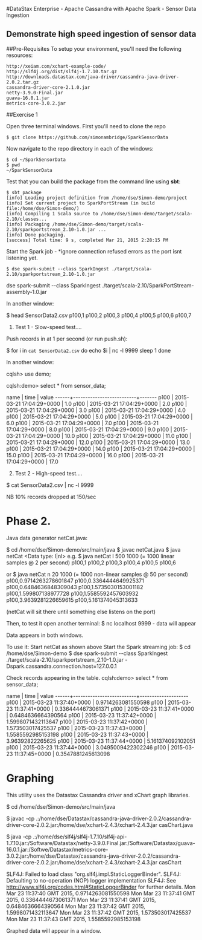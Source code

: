 #DataStax Enterprise - Apache Cassandra with Apache Spark - Sensor Data Ingestion

Demonstrate high speed ingestion of sensor data
-----------------------------------------------

##Pre-Requisites
To setup your environment, you'll need the following resources:
```
http://xeiam.com/xchart-example-code/
http://slf4j.org/dist/slf4j-1.7.10.tar.gz
http://downloads.datastax.com/java-driver/cassandra-java-driver-2.0.2.tar.gz
cassandra-driver-core-2.1.0.jar
netty-3.9.0-Final.jar
guava-16.0.1.jar
metrics-core-3.0.2.jar
```

##Exercise 1

Open three terminal windows. First you'll need to clone the repo

```
$ git clone https://github.com/simonambridge/SparkSensorData
```
Now navigate to the repo directory in each of the windows:
```
$ cd ~/SparkSensorData
$ pwd
~/SparkSensorData
```

Test that you can build the package from the command line using **sbt**:
```
$ sbt package
[info] Loading project definition from /home/dse/Simon-demo/project
[info] Set current project to SparkPortStream (in build file:/home/dse/Simon-demo/)
[info] Compiling 1 Scala source to /home/dse/Simon-demo/target/scala-2.10/classes...
[info] Packaging /home/dse/Simon-demo/target/scala-2.10/sparkportstream_2.10-1.0.jar ...
[info] Done packaging.
[success] Total time: 9 s, completed Mar 21, 2015 2:28:15 PM
```

Start the Spark job - *ignore connection refused errors as the port isnt listening yet.
```
$ dse spark-submit --class SparkIngest ./target/scala-2.10/sparkportstream_2.10-1.0.jar
```
dse spark-submit --class SparkIngest ./target/scala-2.10/SparkPortStream-assembly-1.0.jar

In another window:

$ head SensorData2.csv
p100,1
p100,2
p100,3
p100,4
p100,5
p100,6
p100,7

1. Test 1 - Slow-speed test....

Push records in at 1 per second (or run push.sh):

$ for i in `cat SensorData2.csv` 
do
echo $i | nc -l 9999
sleep 1
done

In another window:

cqlsh> use demo;

cqlsh:demo> select * from sensor_data;

 name | time                     | value
------+--------------------------+-------
 p100 | 2015-03-21 17:04:29+0000 |   1.0
 p100 | 2015-03-21 17:04:29+0000 |   2.0
 p100 | 2015-03-21 17:04:29+0000 |   3.0
 p100 | 2015-03-21 17:04:29+0000 |   4.0
 p100 | 2015-03-21 17:04:29+0000 |   5.0
 p100 | 2015-03-21 17:04:29+0000 |   6.0
 p100 | 2015-03-21 17:04:29+0000 |   7.0
 p100 | 2015-03-21 17:04:29+0000 |   8.0
 p100 | 2015-03-21 17:04:29+0000 |   9.0
 p100 | 2015-03-21 17:04:29+0000 |  10.0
 p100 | 2015-03-21 17:04:29+0000 |  11.0
 p100 | 2015-03-21 17:04:29+0000 |  12.0
 p100 | 2015-03-21 17:04:29+0000 |  13.0
 p100 | 2015-03-21 17:04:29+0000 |  14.0
 p100 | 2015-03-21 17:04:29+0000 |  15.0
 p100 | 2015-03-21 17:04:29+0000 |  16.0
 p100 | 2015-03-21 17:04:29+0000 |  17.0



2. Test 2 - High-speed test....

$ cat SensorData2.csv | nc -l 9999

NB 10% records dropped at 150/sec


Phase 2.
========
Java data generator netCat.java:

$ cd /home/dse/Simon-demo/src/main/java
$ javac netCat.java
$ java netCat <Data type: l|nl> <Sample rate in ms> <Number of Samples>
e.g.
$ java netCat l 500 1000 (= 1000 linear samples @ 2 per second)
p100,1
p100,2
p100,3
p100,4
p100,5
p100,6

or
$ java netCat n 20 1000 (= 1000 non-linear samples @ 50 per second) 
p100,0.9714263278601847
p100,0.3364444649925371
p100,0.6484636848309043
p100,1.5735030153001182
p100,1.599807138977728
p100,1.5585592457603932
p100,3.9639281226659615
p100,5.161374045313633

(netCat will sit there until something else listens on the port)

Then, to test it open another terminal: 
$ nc localhost 9999 - data will appear

Data appears in both windows.

To use it:
Start netCat as shown above
Start the Spark streaming job:
$ cd /home/dse/Simon-demo
$ dse spark-submit --class SparkIngest ./target/scala-2.10/sparkportstream_2.10-1.0.jar -Dspark.cassandra.connection.host=127.0.0.1

Check records appearing in the table.
cqlsh:demo> select * from sensor_data;

 name | time                     | value
------+--------------------------+--------------------
 p100 | 2015-03-23 11:37:40+0000 | 0.9714263081550598
 p100 | 2015-03-23 11:37:41+0000 | 0.3364444673061371
 p100 | 2015-03-23 11:37:41+0000 | 0.6484636664390564
 p100 | 2015-03-23 11:37:42+0000 | 1.5998071432113647
 p100 | 2015-03-23 11:37:42+0000 |  1.573503017425537
 p100 | 2015-03-23 11:37:43+0000 | 1.5585592985153198
 p100 | 2015-03-23 11:37:43+0000 |   3.96392822265625
 p100 | 2015-03-23 11:37:44+0000 |  5.161374092102051
 p100 | 2015-03-23 11:37:44+0000 | 3.0495009422302246
 p100 | 2015-03-23 11:37:45+0000 | 0.3547881245613098


Graphing
========
This utility uses the Datastax Cassandra driver and xChart graph libraries.

$ cd /home/dse/Simon-demo/src/main/java

$ javac -cp .:/home/dse/Datastax/cassandra-java-driver-2.0.2/cassandra-driver-core-2.0.2.jar:/home/dse/xchart-2.4.3/xchart-2.4.3.jar casChart.java

$ java -cp .:/home/dse/slf4j/slf4j-1.7.10/slf4j-api-1.7.10.jar:/Software/Datastax/netty-3.9.0.Final.jar:/Software/Datastax/guava-16.0.1.jar:/Softwe/Datastax/metrics-core-3.0.2.jar:/home/dse/Datastax/cassandra-java-driver-2.0.2/cassandra-driver-core-2.0.2.jar:/home/dse/xchart-2.4.3/xchart-2.4.3.jar casChart

SLF4J: Failed to load class "org.slf4j.impl.StaticLoggerBinder".
SLF4J: Defaulting to no-operation (NOP) logger implementation
SLF4J: See http://www.slf4j.org/codes.html#StaticLoggerBinder for further details.
Mon Mar 23 11:37:40 GMT 2015, 0.9714263081550598
Mon Mar 23 11:37:41 GMT 2015, 0.3364444673061371
Mon Mar 23 11:37:41 GMT 2015, 0.6484636664390564
Mon Mar 23 11:37:42 GMT 2015, 1.5998071432113647
Mon Mar 23 11:37:42 GMT 2015, 1.573503017425537
Mon Mar 23 11:37:43 GMT 2015, 1.5585592985153198

Graphed data will appear in a window.






